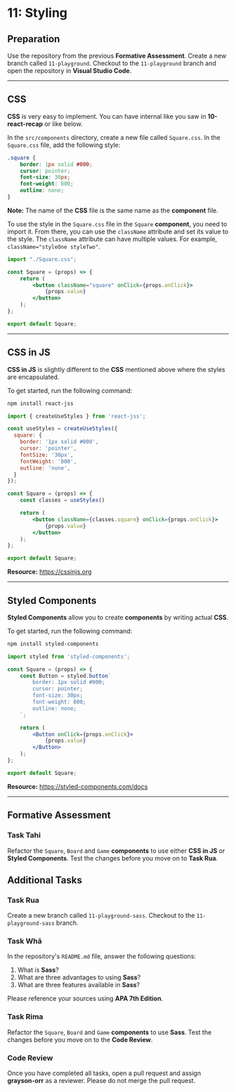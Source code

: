 # 11: Styling

## Preparation

Use the repository from the previous **Formative Assessment**. Create a new branch called `11-playground`. Checkout to the `11-playground` branch and open the repository in **Visual Studio Code**.

---

## CSS

**CSS** is very easy to implement. You can have internal like you saw in **10-react-recap** or like below. 

In the `src/components` directory, create a new file called `Square.css`. In the `Square.css` file, add the following style:

```css
.square {
    border: 1px solid #000;
    cursor: pointer;
    font-size: 30px;
    font-weight: 800;
    outline: none;
}
```

**Note:** The name of the **CSS** file is the same name as the **component** file.

To use the style in the `Square.css` file in the `Square` **component**, you need to import it. From there, you can use the `className` attribute and set its value to the style. The `className` attribute can have multiple values. For example, `className="styleOne styleTwo"`.

```jsx
import "./Square.css";

const Square = (props) => {
    return (
        <button className="square" onClick={props.onClick}>
            {props.value}
        </button>
    );
};

export default Square;
```

---

## CSS in JS

**CSS in JS** is slightly different to the **CSS** mentioned above where the styles are encapsulated. 

To get started, run the following command:

```bash
npm install react-jss
```

```jsx
import { createUseStyles } from 'react-jss';

const useStyles = createUseStyles({
  square: {
    border: '1px solid #000',
    cursor: 'pointer',
    fontSize: '30px',
    fontWeight: '800',
    outline: 'none',
  }
});

const Square = (props) => {
    const classes = useStyles()

    return (
        <button className={classes.square} onClick={props.onClick}>
            {props.value}
        </button>
    );
};

export default Square;
```

**Resource:** <https://cssinjs.org>

---

## Styled Components

**Styled Components** allow you to create **components** by writing actual **CSS**.

To get started, run the following command:

```bash 
npm install styled-components
```

```jsx
import styled from 'styled-components';

const Square = (props) => {
    const Button = styled.button`
        border: 1px solid #000;
        cursor: pointer;
        font-size: 30px;
        font-weight: 800;
        outline: none;
    `;

    return (
        <Button onClick={props.onClick}>
            {props.value}
        </Button>
    );
};

export default Square;
```

**Resource:** <https://styled-components.com/docs>

---

## Formative Assessment

### Task Tahi

Refactor the `Square`, `Board` and `Game` **components** to use either **CSS in JS** or **Styled Components**. Test the changes before you move on to **Task Rua**.

## Additional Tasks

### Task Rua

Create a new branch called `11-playground-sass`. Checkout to the `11-playground-sass` branch.

### Task Whā

In the repository's `README.md` file, answer the following questions:

1. What is **Sass**?
2. What are three advantages to using **Sass**?
3. What are three features available in **Sass**?

Please reference your sources using **APA 7th Edition**.

### Task Rima

Refactor the `Square`, `Board` and `Game` **components** to use **Sass**. Test the changes before you move on to the **Code Review**.

### Code Review

Once you have completed all tasks, open a pull request and assign **grayson-orr** as a reviewer. Please do not merge the pull request.
